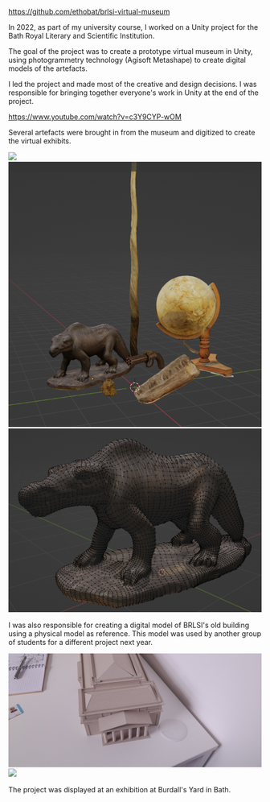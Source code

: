 https://github.com/ethobat/brlsi-virtual-museum

In 2022, as part of my university course, I worked on a Unity project for the Bath Royal Literary and Scientific Institution.

The goal of the project was to create a prototype virtual museum in Unity, using photogrammetry technology (Agisoft Metashape) to create digital models of the artefacts.

I led the project and made most of the creative and design decisions. I was responsible for bringing together everyone's work in Unity at the end of the project.

https://www.youtube.com/watch?v=c3Y9CYP-wOM

Several artefacts were brought in from the museum and digitized to create the virtual exhibits.

![](brlsi-realtusk.png)
![](brlsi-artefacts-blender.png)
![](brlsi-dino-wireframe.png)

I was also responsible for creating a digital model of BRLSI's old building using a physical model as reference. This model was used by another group of students for a different project next year.

![](brlsi-realmodel.jpg)
![](brlsi-minimodel.jpg)

The project was displayed at an exhibition at Burdall's Yard in Bath.